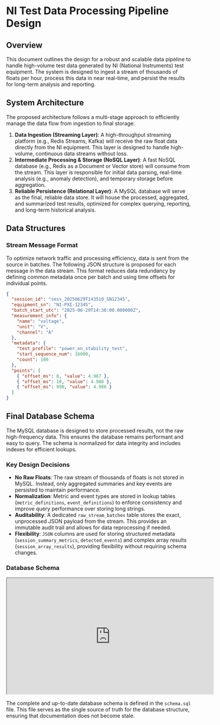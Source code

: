 # NI Test Data Processing Pipeline Design

## Overview

This document outlines the design for a robust and scalable data pipeline to handle high-volume test data generated by NI (National Instruments) test equipment. The system is designed to ingest a stream of thousands of floats per hour, process this data in near real-time, and persist the results for long-term analysis and reporting.

## System Architecture

The proposed architecture follows a multi-stage approach to efficiently manage the data flow from ingestion to final storage:

1.  **Data Ingestion (Streaming Layer)**: A high-throughput streaming platform (e.g., Redis Streams, Kafka) will receive the raw float data directly from the NI equipment. This layer is designed to handle high-volume, continuous data streams without loss.
2.  **Intermediate Processing & Storage (NoSQL Layer)**: A fast NoSQL database (e.g., Redis as a Document or Vector store) will consume from the stream. This layer is responsible for initial data parsing, real-time analysis (e.g., anomaly detection), and temporary storage before aggregation.
3.  **Reliable Persistence (Relational Layer)**: A MySQL database will serve as the final, reliable data store. It will house the processed, aggregated, and summarized test results, optimized for complex querying, reporting, and long-term historical analysis.

## Data Structures

### Stream Message Format

To optimize network traffic and processing efficiency, data is sent from the source in batches. The following JSON structure is proposed for each message in the data stream. This format reduces data redundancy by defining common metadata once per batch and using time offsets for individual points.

```json
{
  "session_id": "sess_20250629T143510_SN12345",
  "equipment_sn": "NI-PXI-12345",
  "batch_start_utc": "2025-06-29T14:36:00.000000Z",
  "measurement_info": {
    "name": "voltage",
    "unit": "V",
    "channel": "A"
  },
  "metadata": {
    "test_profile": "power_on_stability_test",
    "start_sequence_num": 16000,
    "count": 100
  },
  "points": [
    { "offset_ms": 0, "value": 4.987 },
    { "offset_ms": 10, "value": 4.988 },
    { "offset_ms": 990, "value": 4.986 }
  ]
}
```

## Final Database Schema

The MySQL database is designed to store processed results, not the raw high-frequency data. This ensures the database remains performant and easy to query. The schema is normalized for data integrity and includes indexes for efficient lookups.

### Key Design Decisions

*   **No Raw Floats**: The raw stream of thousands of floats is not stored in MySQL. Instead, only aggregated summaries and key events are persisted to maintain performance.
*   **Normalization**: Metric and event types are stored in lookup tables (`metric_definitions`, `event_definitions`) to enforce consistency and improve query performance over storing long strings.
*   **Auditability**: A dedicated `raw_stream_batches` table stores the exact, unprocessed JSON payload from the stream. This provides an immutable audit trail and allows for data reprocessing if needed.
*   **Flexibility**: `JSON` columns are used for storing structured metadata (`session_summary_metrics`, `detected_events`) and complex array results (`session_array_results`), providing flexibility without requiring schema changes.

### Database Schema 

<iframe width="560" height="315" src='https://dbdiagram.io/e/6862dd2ef413ba3508959c30/6862ee0ff413ba350897b2a3'> </iframe>

The complete and up-to-date database schema is defined in the `schema.sql` file. This file serves as the single source of truth for the database structure, ensuring that documentation does not become stale.